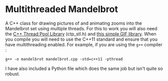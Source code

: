 # Multithreaded Mandelbrot

A C++ class for drawing pictures of and animating zooms into the Mandelbrot set using multiple threads. For this to work you will also need the [C++ Thread Pool Library](https://github.com/vit-vit/CTPL) (ctp_stl.h) and [this simple GIF library](https://github.com/ginsweater/gif-h). When you compile you will need to use the C++11 standard and ensure that you have multithreading enabled. For example, if you are using the <code>g++</code> compiler :

```
g++ -o mandelbrot mandelbrot.cpp -std=c++11 -pthread
```

I have also included a Python file which does the same job but isn't quite so robust.
